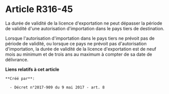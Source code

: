 # Article R316-45

La durée de validité de la licence d'exportation ne peut dépasser la période de validité d'une autorisation d'importation
dans le pays tiers de destination.

Lorsque l'autorisation d'importation dans le pays tiers ne prévoit pas de période de validité, ou lorsque ce pays ne prévoit
pas d'autorisation d'importation, la durée de validité de la licence d'exportation est de neuf mois au minimum et de trois
ans au maximum à compter de sa date de délivrance.

**Liens relatifs à cet article**

	**Créé par**:

	  - Décret n°2017-909 du 9 mai 2017 - art. 8
